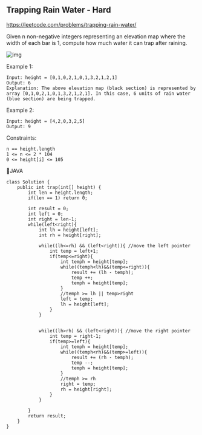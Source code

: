 ## Trapping Rain Water - Hard
https://leetcode.com/problems/trapping-rain-water/

Given n non-negative integers representing an elevation map where the width of each bar is 1, compute how much water it can trap after raining.

![img](https://assets.leetcode.com/uploads/2018/10/22/rainwatertrap.png)

Example 1:

    Input: height = [0,1,0,2,1,0,1,3,2,1,2,1]
    Output: 6
    Explanation: The above elevation map (black section) is represented by array [0,1,0,2,1,0,1,3,2,1,2,1]. In this case, 6 units of rain water (blue section) are being trapped.

Example 2:

    Input: height = [4,2,0,3,2,5]
    Output: 9

 

Constraints:

    n == height.length
    1 <= n <= 2 * 104
    0 <= height[i] <= 105

🥇JAVA

    class Solution {
        public int trap(int[] height) {
            int len = height.length;
            if(len == 1) return 0;

            int result = 0;
            int left = 0;
            int right = len-1;
            while(left<right){
                int lh = height[left];
                int rh = height[right];

                while((lh<=rh) && (left<right)){ //move the left pointer
                    int temp = left+1;
                    if(temp<=right){
                        int temph = height[temp];
                        while((temph<lh)&&(temp<=right)){
                            result += (lh - temph);
                            temp ++;
                            temph = height[temp];
                        }
                        //temph >= lh || temp>right
                        left = temp;
                        lh = height[left];
                    }
                }


                while((lh>rh) && (left<right)){ //move the right pointer 
                    int temp = right-1;
                    if(temp>=left){
                        int temph = height[temp];
                        while((temph<rh)&&(temp>=left)){
                            result += (rh - temph);
                            temp --;
                            temph = height[temp];
                        }
                        //temph >= rh
                        right = temp;
                        rh = height[right];
                    }
                }

            }
            return result;
        }
    }
